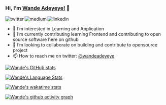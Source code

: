 ### Hi, I’m [Wande Adeyeye!](https://medium.com/@wandeadeyeye) 👋

<p>
<a href="https://twitter.com/wandeadeyeye">
   <img align="left" alt="twitter" src="https://img.shields.io/badge/Twitter-1DA1F2?style=for-the-badge&logo=twitter&logoColor=white" />
</a>&nbsp;&nbsp;

<a href="https://medium.com/@wandeadeyeye">
   <img align="left" alt="medium" src="https://img.shields.io/badge/medium-000000?style=for-the-badge&logo=medium&logoColor=white" />
</a>&nbsp;&nbsp;

<!-- <a href="https://www.youtube.com/c/TechTalksWithSantosh">
   <img align="left" alt="youtube" src="https://img.shields.io/badge/YouTube-FF0000?style=for-the-badge&logo=youtube&logoColor=white" />
</a>&nbsp;&nbsp;

<a href="https://discord.gg/m6cNkVfXrQ">
   <img align="left" alt="discord" src="https://img.shields.io/badge/Discord-7289DA?style=for-the-badge&logo=discord&logoColor=white" />
</a>&nbsp;&nbsp; -->

<a href="https://www.linkedin.com/in/wandeadeyeye/">
   <img align="left" alt="linkedin" src="https://img.shields.io/badge/LinkedIn-0077B5?style=for-the-badge&logo=linkedin&logoColor=white" />
</a>

<p/>

- 👀 I’m interested in Learning and Application
- 🌱 I’m currently contributing learning Frontend and contributing to open source software here on github
- 💞️ I’m looking to collaborate on building and contribute to opensource project
- 📫 How to reach me on twitter: [@wandeadeyeye](https://twitter.com/wandeadeyeye)

[![Wande's GitHub stats](https://github-readme-stats.vercel.app/api?username=wandeadeyeye&show_icons=true&include_all_commits=true&theme=radical)](https://github.com/wandeadeyeye/github-readme-stats)

<!-- ![Wande Adeyeye Language Stats](https://github-readme-stats.vercel.app/api/top-langs/?username=wandeadeyeye&layout=compact&theme=radical) -->

[![Wande's Language Stats](https://github-readme-stats.vercel.app/api?username=wandeadeyeye&show_icons=true&include_all_commits=true&theme=radical)](https://github.com/anuraghazra/github-readme-stats)

[![Wande's wakatime stats](https://github-readme-stats.vercel.app/api/wakatime?username=wandeadeyeye)](https://github.com/anuraghazra/github-readme-stats)

[![Wande's github activity graph](https://github-readme-activity-graph.cyclic.app/graph?username=wandeadeyeye&theme=github-compact)](https://github.com/ashutosh00710/github-readme-activity-graph)

<!---
wandeadeyeye/wandeadeyeye is a ✨ special ✨ repository because its `README.md` (this file) appears on your GitHub profile.
You can click the Preview link to take a look at your changes.
--->
